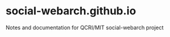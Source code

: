 social-webarch.github.io
========================

Notes and documentation for QCRI/MIT social-webarch project
